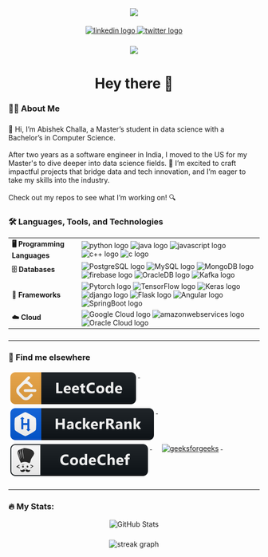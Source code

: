 
<div align="center">
<img src="https://user-images.githubusercontent.com/74038190/212749447-bfb7e725-6987-49d9-ae85-2015e3e7cc41.gif" width="500">
<br><br>
</div>




<div align="center">
  <a href="https://www.linkedin.com/in/abishekchalla/" target="_blank">
    <img src="https://img.shields.io/static/v1?message=LinkedIn&logo=linkedin&label=&color=0077B5&logoColor=white&labelColor=&style=for-the-badge" height="25" alt="linkedin logo"  />
  </a>
  <a href="https://x.com/abishek_challa" target="_blank">
    <img src="https://img.shields.io/static/v1?message=Twitter&logo=twitter&label=&color=1DA1F2&logoColor=white&labelColor=&style=for-the-badge" height="25" alt="twitter logo"  />
  </a>
</div>

###

<div align="center">
  <img src="https://visitor-badge.laobi.icu/badge?page_id=Abishek-Github.Abishek-Github&"  />
</div>

###

<h1 align="center">Hey there 👋</h1>

###

<h3 align="left">👨‍💻 About Me</h3>

###

<p align="left">👋 Hi, I’m Abishek Challa, a Master’s student in data science with a Bachelor’s in Computer Science. <br><br>After two years as a software engineer in India, I moved to the US for my Master's to dive deeper into data science fields. 🚀 I’m excited to craft impactful projects that bridge data and tech innovation, and I’m eager to take my skills into the industry.<br><br>Check out my repos to see what I’m working on! 🔍</p>

###

<h3 align="left">🛠 Languages, Tools, and Technologies</h3>

<table>
  <tr>
    <td><strong>🖥️ Programming Languages</strong></td>
    <td>
      <img src="https://cdn.jsdelivr.net/gh/devicons/devicon/icons/python/python-original.svg" height="40" alt="python logo" />
      <img src="https://cdn.jsdelivr.net/gh/devicons/devicon/icons/java/java-original.svg" height="40" alt="java logo" />
      <img src="https://cdn.jsdelivr.net/gh/devicons/devicon/icons/javascript/javascript-original.svg" height="40" alt="javascript logo" />
      <img src="https://cdn.jsdelivr.net/gh/devicons/devicon/icons/cplusplus/cplusplus-original.svg" height="40" alt="c++ logo" />
      <img src="https://cdn.jsdelivr.net/gh/devicons/devicon/icons/c/c-original.svg" height="40" alt="c logo" />
    </td>
  </tr>
  <tr>
    <td><strong>🗄️ Databases</strong></td>
    <td>
      <img src="https://cdn.jsdelivr.net/gh/devicons/devicon/icons/postgresql/postgresql-original.svg" height="40" alt="PostgreSQL logo" />
      <img src="https://cdn.jsdelivr.net/gh/devicons/devicon/icons/mysql/mysql-original.svg" height="40" alt="MySQL logo" />
      <img src="https://cdn.jsdelivr.net/gh/devicons/devicon/icons/mongodb/mongodb-original.svg" height="40" alt="MongoDB logo" />
      <img src="https://cdn.jsdelivr.net/gh/devicons/devicon/icons/firebase/firebase-plain-wordmark.svg" height="40" alt="firebase logo"  />
      <img src="https://cdn.jsdelivr.net/gh/devicons/devicon/icons/oracle/oracle-original.svg" height="40" alt="OracleDB logo" />
      <img src="https://cdn.jsdelivr.net/gh/devicons/devicon/icons/apachekafka/apachekafka-original.svg" height="40" alt="Kafka logo" />
    </td>
  </tr>
  <tr>
    <td><strong>📌 Frameworks</strong></td>
    <td>
      <img src="https://cdn.jsdelivr.net/gh/devicons/devicon/icons/pytorch/pytorch-original.svg" height="40" alt="Pytorch logo" />
      <img src="https://cdn.jsdelivr.net/gh/devicons/devicon/icons/tensorflow/tensorflow-original.svg" height="40" alt="TensorFlow logo" />
      <img src="https://cdn.jsdelivr.net/gh/devicons/devicon/icons/keras/keras-original.svg" height="40" alt="Keras logo" />
      <img src="https://cdn.jsdelivr.net/gh/devicons/devicon/icons/django/django-plain.svg" height="40" alt="django logo"  />
      <img src="https://cdn.jsdelivr.net/gh/devicons/devicon/icons/flask/flask-original.svg" height="40" alt="Flask logo" />
      <img src="https://cdn.jsdelivr.net/gh/devicons/devicon/icons/angularjs/angularjs-original.svg" height="40" alt="Angular logo" />
      <img src="https://cdn.jsdelivr.net/gh/devicons/devicon/icons/spring/spring-original.svg" height="40" alt="SpringBoot logo" />
    </td>
  </tr>
  <tr>
    <td><strong>☁️ Cloud</strong></td>
    <td>
      <img src="https://cdn.jsdelivr.net/gh/devicons/devicon/icons/googlecloud/googlecloud-original.svg" height="40" alt="Google Cloud logo" />
      <img src="https://cdn.jsdelivr.net/gh/devicons/devicon/icons/amazonwebservices/amazonwebservices-plain-wordmark.svg" height="40" alt="amazonwebservices logo"  />
      <img src="https://cdn.jsdelivr.net/gh/devicons/devicon/icons/oracle/oracle-original.svg" height="40" alt="Oracle Cloud logo" />
    </td>
  </tr>
</table>

###

---
### 📢 Find me elsewhere
<p align="left">

  <a href="https://leetcode.com/u/Abishek_coder/">
  <img src="https://raw.githubusercontent.com/AbhishekMaira10/AbhishekMaira10/master/Resources/svg/leetcode.svg" alt="leetcode" style="vertical-align:top; margin:4px">
  </a>&nbsp;&nbsp;&nbsp;


  <a href="https://www.hackerrank.com/profile/abishek_coder">
    <img src="https://raw.githubusercontent.com/AbhishekMaira10/AbhishekMaira10/master/Resources/svg/hackerrank.svg" alt="hackerrank" style="vertical-align:top; margin:4px">
  </a>&nbsp;&nbsp;&nbsp;

  <a href="https://www.codechef.com/users/abishek_coder">
    <img src="https://raw.githubusercontent.com/AbhishekMaira10/AbhishekMaira10/master/Resources/svg/codechef.svg" alt="codechef" style="vertical-align:top; margin:4px">
  </a>&nbsp;&nbsp;&nbsp;
  
  
  <a href="https://www.geeksforgeeks.org/user/abhishekchalla619/">
    <img src="https://upload.wikimedia.org/wikipedia/commons/4/43/GeeksforGeeks.svg" height="40" alt="geeksforgeeks" style="vertical-align:top; margin:4px">
  </a>&nbsp;&nbsp;&nbsp;
</p>



###
---

<h3 align="left">🔥 My Stats:</h3>

<div align="center">
  <img src="https://github-readme-stats.vercel.app/api?username=Abishek-Github&show_icons=true&theme=dark" height="200" alt="GitHub Stats" />
</div>

###

<div align="center">
  <img src="https://streak-stats.demolab.com?user=Abishek-Github&locale=en&mode=daily&theme=dark&hide_border=false&border_radius=5&order=3" height="220" alt="streak graph"  />
</div>

###
